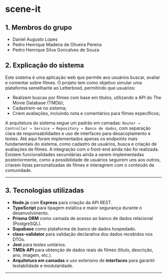 # scene-it

## 1. Membros do grupo

- Daniel Augusto Lopes
- Pedro Henrique Madeira de Oliveira Pereira
- Pedro Henrique Silva Goncalves de Souza

## 2. Explicação do sistema

Este sistema é uma aplicação web que permite aos usuários buscar, avaliar e comentar sobre filmes. O projeto tem como objetivo simular uma plataforma semelhante ao Letterboxd, permitindo que usuários:

- Realizem buscas por filmes com base em títulos, utilizando a API do The Movie Database (TMDb);
- Cadastrem-se no sistema;
- Criem avaliações, incluindo nota e comentários para filmes específicos;

A arquitetura do sistema segue um padrão em camadas: `Router → Controller → Service → Repository → Banco de dados`, com separação clara de responsabilidades e uso de interfaces para desacoplamento e testes.
Até aqui foram implementados apenas os endpoints mais fundamentais do sistema, como cadastro de usuários, busca e criação de avaliações de filmes. A integração com o front-end ainda não foi realizada. Existem funcionalidades secundárias ainda a serem implementadas posteriormente, como a possibilidade de usuários seguirem uns aos outros, criarem listas personalizadas de filmes e interagirem com o conteúdo da comunidade.

---

## 3. Tecnologias utilizadas

- **Node.js** com **Express** para criação da API REST.
- **TypeScript** para tipagem estática e maior segurança durante o desenvolvimento.
- **Prisma ORM** como camada de acesso ao banco de dados relacional (PostgreSQL).
- **Supabase** como plataforma de banco de dados hospedado.
- **class-validator** para validação declarativa dos dados recebidos nos DTOs.
- **Jest** para testes unitários.
- **TMDb API** para obtenção de dados reais de filmes (título, descrição, ano, imagem, etc.).
- **Arquitetura em camadas** e uso extensivo de **interfaces** para garantir testabilidade e modularidade.

---

